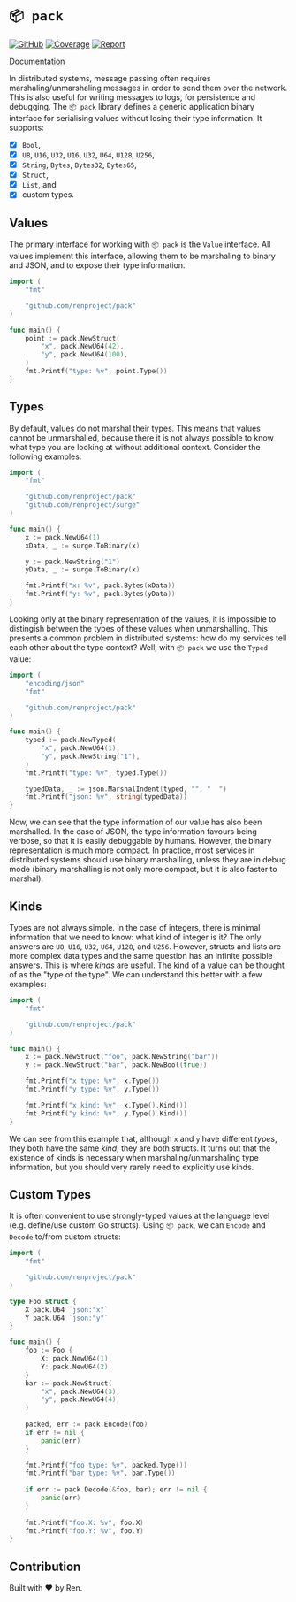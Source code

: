 # `📦 pack`

[![GitHub](https://github.com/renproject/pack/workflows/test/badge.svg)](https://github.com/renproject/pack/workflows/test/badge.svg)
[![Coverage](https://coveralls.io/repos/github/renproject/pack/badge.svg?branch=master)](https://coveralls.io/github/renproject/pack?branch=master)
[![Report](https://goreportcard.com/badge/github.com/renproject/pack)](https://goreportcard.com/badge/github.com/renproject/pack)

[Documentation](https://godoc.org/github.com/renproject/pack)

In distributed systems, message passing often requires marshaling/unmarshaling messages in order to send them over the network. This is also useful for writing messages to logs, for persistence and debugging. The `📦 pack` library defines a generic application binary interface for serialising values without losing their type information. It supports:

- [x] `Bool`,
- [x] `U8`, `U16`, `U32`, `U16`, `U32`, `U64`, `U128`, `U256`,
- [x] `String`, `Bytes`, `Bytes32`, `Bytes65`,
- [x] `Struct`,
- [x] `List`, and
- [x] custom types.

## Values

The primary interface for working with `📦 pack` is the `Value` interface. All values implement this interface, allowing them to be marshaling to binary and JSON, and to expose their type information.

```go
import (
    "fmt"

    "github.com/renproject/pack"
)

func main() {
    point := pack.NewStruct(
        "x", pack.NewU64(42),
        "y", pack.NewU64(100),
    )
    fmt.Printf("type: %v", point.Type())
}
```

## Types

By default, values do not marshal their types. This means that values cannot be unmarshalled, because there it is not always possible to know what type you are looking at without additional context. Consider the following examples:

```go
import (
    "fmt"

    "github.com/renproject/pack"
    "github.com/renproject/surge"
)

func main() {
    x := pack.NewU64(1)
    xData, _ := surge.ToBinary(x)

    y := pack.NewString("1")
    yData, _ := surge.ToBinary(x)

    fmt.Printf("x: %v", pack.Bytes(xData))
    fmt.Printf("y: %v", pack.Bytes(yData))
}
```

Looking only at the binary representation of the values, it is impossible to distingish between the types of these values when unmarshalling. This presents a common problem in distributed systems: how do my services tell each other about the type context? Well, with `📦 pack` we use the `Typed` value:

```go
import (
    "encoding/json"
    "fmt"

    "github.com/renproject/pack"
)

func main() {
    typed := pack.NewTyped(
        "x", pack.NewU64(1),
        "y", pack.NewString("1"),
    )
    fmt.Printf("type: %v", typed.Type())

    typedData, _ := json.MarshalIndent(typed, "", "  ")
    fmt.Printf("json: %v", string(typedData))
}
```

Now, we can see that the type information of our value has also been marshalled. In the case of JSON, the type information favours being verbose, so that it is easily debuggable by humans. However, the binary representation is much more compact. In practice, most services in distributed systems should use binary marshalling, unless they are in debug mode (binary marshalling is not only more compact, but it is also faster to marshal).

## Kinds

Types are not always simple. In the case of integers, there is minimal information that we need to know: what kind of integer is it? The only answers are `U8`, `U16`, `U32`, `U64`, `U128`, and `U256`. However, structs and lists are more complex data types and the same question has an infinite possible answers. This is where _kinds_ are useful. The kind of a value can be thought of as the "type of the type". We can understand this better with a few examples:

```go
import (
    "fmt"

    "github.com/renproject/pack"
)

func main() {
    x := pack.NewStruct("foo", pack.NewString("bar"))
    y := pack.NewStruct("bar", pack.NewBool(true))

    fmt.Printf("x type: %v", x.Type())
    fmt.Printf("y type: %v", y.Type())

    fmt.Printf("x kind: %v", x.Type().Kind())
    fmt.Printf("y kind: %v", y.Type().Kind())
}
```

We can see from this example that, although `x` and `y` have different _types_, they both have the same _kind_; they are both structs. It turns out that the existence of kinds is necessary when marshaling/unmarshaling type information, but you should very rarely need to explicitly use kinds.

## Custom Types

It is often convenient to use strongly-typed values at the language level (e.g. define/use custom Go structs). Using `📦 pack`, we can `Encode` and `Decode` to/from custom structs:

```go
import (
    "fmt"

    "github.com/renproject/pack"
)

type Foo struct {
    X pack.U64 `json:"x"`
    Y pack.U64 `json:"y"`
}

func main() {
    foo := Foo {
        X: pack.NewU64(1),
        Y: pack.NewU64(2),
    }
    bar := pack.NewStruct(
        "x", pack.NewU64(3),
        "y", pack.NewU64(4),
    )
    
    packed, err := pack.Encode(foo)
    if err != nil {
        panic(err)
    }

    fmt.Printf("foo type: %v", packed.Type())
    fmt.Printf("bar type: %v", bar.Type())
    
    if err := pack.Decode(&foo, bar); err != nil {
        panic(err)
    }
    
    fmt.Printf("foo.X: %v", foo.X)
    fmt.Printf("foo.Y: %v", foo.Y)
}
```

## Contribution

Built with ❤ by Ren.
